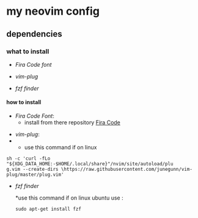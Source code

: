 # my neovim config

## dependencies

### what to install

* _Fira Code font_

* _vim-plug_

* _fzf finder_

#### how to install

* _Fira Code Font_:
  * install from there repository [Fira Code][1]

[1]: <https://github.com/tonsky/FiraCode>

* _vim-plug_:
*
  * use this command if on linux
  
 ```shell
 sh -c 'curl -fLo "${XDG_DATA_HOME:-$HOME/.local/share}"/nvim/site/autoload/plu
 g.vim --create-dirs \https://raw.githubusercontent.com/junegunn/vim-plug/master/plug.vim'
 ```

* _fzf finder_

  *use this command if on linux ubuntu use :

  ```shell
  sudo apt-get install fzf
  ```
